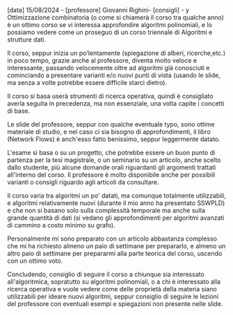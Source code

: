 [data] 15/08/2024 - [professore]  Giovanni Righini- [consigli] - y
Ottimizzazione combinatoria (o come si chiamerà il corso tra qualche anno) è un ottimo corso se vi interessa approfondire algoritmi polinomiali, e lo possiamo vedere come un proseguo di un corso triennale di Algoritmi e strutture dati.

Il corso, seppur inizia un po'lentamente (spiegazione di alberi, ricerche,etc.) in poco tempo, grazie anche al professore, diventa molto veloce e interessante, passando velocemente oltre ad algoritmi già conosciuti e cominciando a presentare varianti e/o nuovi punti di vista (usando le slide, ma senza a volte potrebbe essere difficile starci dietro).

Il corso si basa userà strumenti di ricerca operativa, quindi è consigliato averla seguita in precedenza, ma non essenziale, una volta capite i concetti di base.

Le slide del professore, seppur con qualche eventuale typo, sono ottime materiale di studio, e nel caso ci sia bisogno di approfondimenti, il libro (Network Flows) è anch'esso fatto benissimo, seppur leggermente datato.

L'esame si basa o su un progetto, che potrebbe essere un buon punto di partenza per la tesi magistrale, o un seminario su un articolo, anche scelto dallo studente, più alcune domande orali riguardanti gli argomenti trattati all'interno del corso. Il professore è molto disponibile anche per possibili varianti o consigli riguardo agli articoli da consultare.

Il corso varia tra algoritmi un po' datati, ma comunque totalmente utilizzabili, e algoritmi relativamente nuovi (durante il mio anno ha presentato SSWPLD) e che non si basano solo sulla complessità temporale ma anche sulla grande quantità di dati (si vedano gli approfondimenti per algoritmi avanzati di cammino a costo minimo su grafo).

Personalmente mi sono preparato con un articolo abbastanza complesso che mi ha richiesto almeno un paio di settimane per prepararlo, e almeno un altro paio di settimane per prepararmi alla parte teorica del corso, uscendo con un ottimo voto.

Concludendo, consiglio di seguire il corso a chiunque sia interessato all'algoritmica, sopratutto su algoritmi polinomiali, o a chi è interessato alla ricerca operativa e vuole vedere come delle proprietà della materia siano utilizzabili per ideare nuovi algoritmi, seppur consiglio di seguire le lezioni del professore con eventuali esempi e spiegazioni non presente nelle slide.

